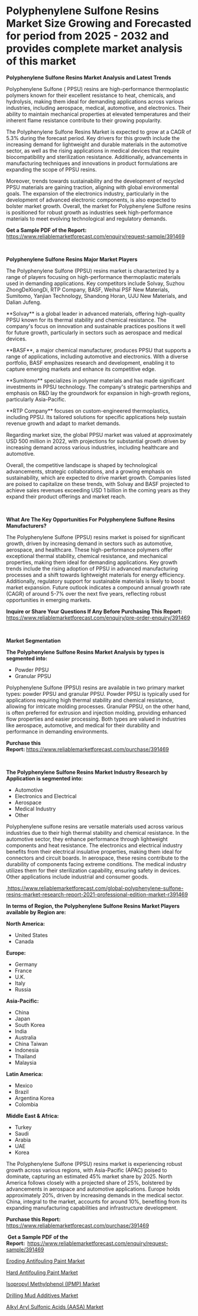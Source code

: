 <p><h1>Polyphenylene Sulfone Resins Market Size Growing and Forecasted for period from 2025 - 2032 and provides complete market analysis of this market</h1></p><p><strong>Polyphenylene Sulfone Resins Market Analysis and Latest Trends</strong></p>
<p><p>Polyphenylene Sulfone ( PPSU) resins are high-performance thermoplastic polymers known for their excellent resistance to heat, chemicals, and hydrolysis, making them ideal for demanding applications across various industries, including aerospace, medical, automotive, and electronics. Their ability to maintain mechanical properties at elevated temperatures and their inherent flame resistance contribute to their growing popularity.</p><p>The Polyphenylene Sulfone Resins Market is expected to grow at a CAGR of 5.3% during the forecast period. Key drivers for this growth include the increasing demand for lightweight and durable materials in the automotive sector, as well as the rising applications in medical devices that require biocompatibility and sterilization resistance. Additionally, advancements in manufacturing techniques and innovations in product formulations are expanding the scope of PPSU resins.</p><p>Moreover, trends towards sustainability and the development of recycled PPSU materials are gaining traction, aligning with global environmental goals. The expansion of the electronics industry, particularly in the development of advanced electronic components, is also expected to bolster market growth. Overall, the market for Polyphenylene Sulfone resins is positioned for robust growth as industries seek high-performance materials to meet evolving technological and regulatory demands.</p></p>
<p><strong>Get a Sample PDF of the Report:&nbsp;</strong> <a href="https://www.reliablemarketforecast.com/enquiry/request-sample/391469?utm_campaign=1890&utm_medium=2&utm_source=Github&utm_content=ia&utm_term=29032025&utm_id=polyphenylene-sulfone-resins">https://www.reliablemarketforecast.com/enquiry/request-sample/391469</a></p>
<p>&nbsp;</p>
<p><strong>Polyphenylene Sulfone Resins Major Market Players</strong></p>
<p><p>The Polyphenylene Sulfone (PPSU) resins market is characterized by a range of players focusing on high-performance thermoplastic materials used in demanding applications. Key competitors include Solvay, Suzhou ZhongDeXiongDi, RTP Company, BASF, Weihai PSF New Materials, Sumitomo, Yanjian Technology, Shandong Horan, UJU New Materials, and Dalian Jufeng.</p><p>**Solvay** is a global leader in advanced materials, offering high-quality PPSU known for its thermal stability and chemical resistance. The company's focus on innovation and sustainable practices positions it well for future growth, particularly in sectors such as aerospace and medical devices.</p><p>**BASF**, a major chemical manufacturer, produces PPSU that supports a range of applications, including automotive and electronics. With a diverse portfolio, BASF emphasizes research and development, enabling it to capture emerging markets and enhance its competitive edge.</p><p>**Sumitomo** specializes in polymer materials and has made significant investments in PPSU technology. The company's strategic partnerships and emphasis on R&D lay the groundwork for expansion in high-growth regions, particularly Asia-Pacific.</p><p>**RTP Company** focuses on custom-engineered thermoplastics, including PPSU. Its tailored solutions for specific applications help sustain revenue growth and adapt to market demands. </p><p>Regarding market size, the global PPSU market was valued at approximately USD 500 million in 2022, with projections for substantial growth driven by increasing demand across various industries, including healthcare and automotive.</p><p>Overall, the competitive landscape is shaped by technological advancements, strategic collaborations, and a growing emphasis on sustainability, which are expected to drive market growth. Companies listed are poised to capitalize on these trends, with Solvay and BASF projected to achieve sales revenues exceeding USD 1 billion in the coming years as they expand their product offerings and market reach.</p></p>
<p>&nbsp;</p>
<p><strong>What Are The Key Opportunities For Polyphenylene Sulfone Resins Manufacturers?</strong></p>
<p><p>The Polyphenylene Sulfone (PPSU) resins market is poised for significant growth, driven by increasing demand in sectors such as automotive, aerospace, and healthcare. These high-performance polymers offer exceptional thermal stability, chemical resistance, and mechanical properties, making them ideal for demanding applications. Key growth trends include the rising adoption of PPSU in advanced manufacturing processes and a shift towards lightweight materials for energy efficiency. Additionally, regulatory support for sustainable materials is likely to boost market expansion. Future outlook indicates a compound annual growth rate (CAGR) of around 5-7% over the next five years, reflecting robust opportunities in emerging markets.</p></p>
<p><strong>Inquire or Share Your Questions If Any Before Purchasing This Report:</strong> <a href="https://www.reliablemarketforecast.com/enquiry/pre-order-enquiry/391469?utm_campaign=1890&utm_medium=2&utm_source=Github&utm_content=ia&utm_term=29032025&utm_id=polyphenylene-sulfone-resins">https://www.reliablemarketforecast.com/enquiry/pre-order-enquiry/391469</a></p>
<p>&nbsp;</p>
<p><strong>Market Segmentation</strong></p>
<p><strong>The Polyphenylene Sulfone Resins Market Analysis by types is segmented into:</strong></p>
<p><ul><li>Powder PPSU</li><li>Granular PPSU</li></ul></p>
<p><p>Polyphenylene Sulfone (PPSU) resins are available in two primary market types: powder PPSU and granular PPSU. Powder PPSU is typically used for applications requiring high thermal stability and chemical resistance, allowing for intricate molding processes. Granular PPSU, on the other hand, is often preferred for extrusion and injection molding, providing enhanced flow properties and easier processing. Both types are valued in industries like aerospace, automotive, and medical for their durability and performance in demanding environments.</p></p>
<p><strong>Purchase this Report:&nbsp;</strong><a href="https://www.reliablemarketforecast.com/purchase/391469?utm_campaign=1890&utm_medium=2&utm_source=Github&utm_content=ia&utm_term=29032025&utm_id=polyphenylene-sulfone-resins">https://www.reliablemarketforecast.com/purchase/391469</a></p>
<p>&nbsp;</p>
<p><strong>The Polyphenylene Sulfone Resins Market Industry Research by Application is segmented into:</strong></p>
<p><ul><li>Automotive</li><li>Electronics and Electrical</li><li>Aerospace</li><li>Medical Industry</li><li>Other</li></ul></p>
<p><p>Polyphenylene sulfone resins are versatile materials used across various industries due to their high thermal stability and chemical resistance. In the automotive sector, they enhance performance through lightweight components and heat resistance. The electronics and electrical industry benefits from their electrical insulative properties, making them ideal for connectors and circuit boards. In aerospace, these resins contribute to the durability of components facing extreme conditions. The medical industry utilizes them for their sterilization capability, ensuring safety in devices. Other applications include industrial and consumer goods.</p></p>
<p><a href="https://www.reliablemarketforecast.com/global-polyphenylene-sulfone-resins-market-research-report-2021-professional-edition-market-r391469?utm_campaign=1890&utm_medium=2&utm_source=Github&utm_content=ia&utm_term=29032025&utm_id=polyphenylene-sulfone-resins">&nbsp;https://www.reliablemarketforecast.com/global-polyphenylene-sulfone-resins-market-research-report-2021-professional-edition-market-r391469</a></p>
<p><strong>In terms of Region, the Polyphenylene Sulfone Resins Market Players available by Region are:</strong></p>
<p>
    <p> <strong> North America: </strong>
        <ul>
            <li>United States</li>
            <li>Canada</li>
        </ul>
        </p> 
    <p> <strong> Europe: </strong>
        <ul>
            <li>Germany</li>
            <li>France</li>
            <li>U.K.</li>
            <li>Italy</li>
            <li>Russia</li>
        </ul>
        </p> 
    <p> <strong> Asia-Pacific: </strong>
        <ul>
            <li>China</li>
            <li>Japan</li>
            <li>South Korea</li>
            <li>India</li>
            <li>Australia</li>
            <li>China Taiwan</li>
            <li>Indonesia</li>
            <li>Thailand</li>
            <li>Malaysia</li>
        </ul>
        </p> 
    <p> <strong> Latin America: </strong>
        <ul>
            <li>Mexico</li>
            <li>Brazil</li>
            <li>Argentina Korea</li>
            <li>Colombia</li>
        </ul>
        </p> 
    <p> <strong> Middle East & Africa: </strong>
        <ul>
            <li>Turkey</li>
            <li>Saudi</li>
            <li>Arabia</li>
            <li>UAE</li>
            <li>Korea</li>
        </ul>
    </p>
    </p>
<p><p>The Polyphenylene Sulfone (PPSU) resins market is experiencing robust growth across various regions, with Asia-Pacific (APAC) poised to dominate, capturing an estimated 45% market share by 2025. North America follows closely with a projected share of 25%, bolstered by advancements in aerospace and automotive applications. Europe holds approximately 20%, driven by increasing demands in the medical sector. China, integral to the market, accounts for around 10%, benefiting from its expanding manufacturing capabilities and infrastructure development.</p></p>
<p><strong>Purchase this Report: </strong><a href="https://www.reliablemarketforecast.com/purchase/391469?utm_campaign=1890&utm_medium=2&utm_source=Github&utm_content=ia&utm_term=29032025&utm_id=polyphenylene-sulfone-resins">https://www.reliablemarketforecast.com/purchase/391469</a></p>
<p>&nbsp;<strong>Get a Sample PDF of the Report:&nbsp;&nbsp;</strong><a href="https://www.reliablemarketforecast.com/enquiry/request-sample/391469?utm_campaign=1890&utm_medium=2&utm_source=Github&utm_content=ia&utm_term=29032025&utm_id=polyphenylene-sulfone-resins">https://www.reliablemarketforecast.com/enquiry/request-sample/391469</a></p>
<p><strong></strong></p>
<p><p><a href="https://github.com/lelahokendo/Market-Research-Report-List-1/blob/main/eroding-antifouling-paint-market.md?utm_campaign=1890&utm_medium=2&utm_source=Github&utm_content=ia&utm_term=29032025&utm_id=polyphenylene-sulfone-resins">Eroding Antifouling Paint Market</a></p><p><a href="https://github.com/wantadhagino/Market-Research-Report-List-1/blob/main/hard-antifouling-paint-market.md?utm_campaign=1890&utm_medium=2&utm_source=Github&utm_content=ia&utm_term=29032025&utm_id=polyphenylene-sulfone-resins">Hard Antifouling Paint Market</a></p><p><a href="https://github.com/vestadjogile/Market-Research-Report-List-1/blob/main/isopropyl-methylphenol-ipmp-market.md?utm_campaign=1890&utm_medium=2&utm_source=Github&utm_content=ia&utm_term=29032025&utm_id=polyphenylene-sulfone-resins">Isopropyl Methylphenol (IPMP) Market</a></p><p><a href="https://github.com/eskelimaksic/Market-Research-Report-List-1/blob/main/drilling-mud-additives-market.md?utm_campaign=1890&utm_medium=2&utm_source=Github&utm_content=ia&utm_term=29032025&utm_id=polyphenylene-sulfone-resins">Drilling Mud Additives Market</a></p><p><a href="https://github.com/gogashopkewy/Market-Research-Report-List-1/blob/main/alkyl-aryl-sulfonic-acids-aasa-market.md?utm_campaign=1890&utm_medium=2&utm_source=Github&utm_content=ia&utm_term=29032025&utm_id=polyphenylene-sulfone-resins">Alkyl Aryl Sulfonic Acids (AASA) Market</a></p></p>